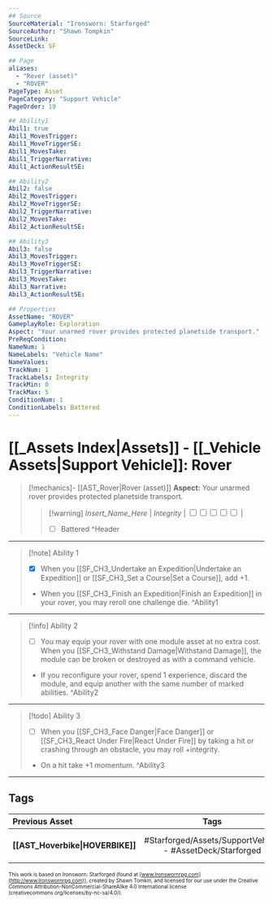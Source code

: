 ```yaml
---
## Source
SourceMaterial: "Ironsworn: Starforged"
SourceAuthor: "Shawn Tompkin"
SourceLink: 
AssetDeck: SF

## Page
aliases:
  - "Rover (asset)"
  - "ROVER"
PageType: Asset
PageCategory: "Support Vehicle"
PageOrder: 19

## Ability1
Abil1: true
Abil1_MovesTrigger:
Abil1_MoveTriggerSE:
Abil1_MovesTake:
Abil1_TriggerNarrative:
Abil1_ActionResultSE:

## Ability2
Abil2: false
Abil2_MovesTrigger:
Abil2_MoveTriggerSE:
Abil2_TriggerNarrative:
Abil2_MovesTake:
Abil2_ActionResultSE:

## Ability3
Abil3: false
Abil3_MovesTrigger:
Abil3_MoveTriggerSE:
Abil3_TriggerNarrative:
Abil3_MovesTake:
Abil3_Narrative:
Abil3_ActionResultSE:

## Properties
AssetName: "ROVER"
GameplayRole: Exploration
Aspect: "Your unarmed rover provides protected planetside transport."
PreReqCondition: 
NameNum: 1
NameLabels: "Vehicle Name"
NameValues:
TrackNum: 1
TrackLabels: Integrity
TrackMin: 0
TrackMax: 5
ConditionNum: 1
ConditionLabels: Battered
---
```

# [[_Assets Index|Assets]] - [[_Vehicle Assets|Support Vehicle]]: Rover
> [!mechanics]- [[AST_Rover|Rover (asset)]]
> **Aspect:** Your unarmed rover provides protected planetside transport.
> > [!warning] _Insert_Name_Here_ | *Integrity* | <input type="checkbox" /><input type="checkbox" /><input type="checkbox" /><input type="checkbox" /><input type="checkbox" /> |
> > - [ ] Battered ^Header
___
> [!note] Ability 1
> - [x] When you [[SF_CH3_Undertake an Expedition|Undertake an Expedition]] or [[SF_CH3_Set a Course|Set a Course]], add +1. 
> - When you [[SF_CH3_Finish an Expedition|Finish an Expedition]] in your rover, you may reroll one challenge die. ^Ability1
___
> [!info] Ability 2
> - [ ] You may equip your rover with one module asset at no extra cost. When you [[SF_CH3_Withstand Damage|Withstand Damage]], the module can be broken or destroyed as with a command vehicle. 
> - If you reconfigure your rover, spend 1 experience, discard the module, and equip another with the same number of marked abilities. ^Ability2
___
> [!todo] Ability 3
> - [ ]  When you [[SF_CH3_Face Danger|Face Danger]] or [[SF_CH3_React Under Fire|React Under Fire]] by taking a hit or crashing through an obstacle, you may roll +integrity.
> 	- On a hit take +1 momentum. ^Ability3
___

## Tags
| Previous Asset | Tags | Next Asset |
| :--- | :---: | ---: |
| **[[AST_Hoverbike\|HOVERBIKE]]** | #Starforged/Assets/SupportVehicle - #AssetDeck/Starforged | **[[AST_Service Pod\|SERVICE BOT]]** |

<font size=-2>This work is based on Ironsworn: Starforged (found at [www.ironswornrpg.com](http://www.ironswornrpg.com)), created by Shawn Tomkin, and licensed for our use under the Creative Commons Attribution-NonCommercial-ShareAlike 4.0 International license  (creativecommons.org/licenses/by-nc-sa/4.0/).</font>